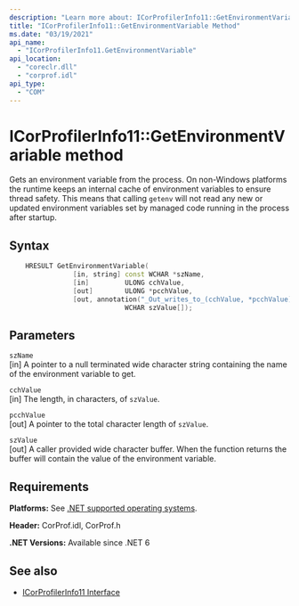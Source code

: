 ```yaml
---
description: "Learn more about: ICorProfilerInfo11::GetEnvironmentVariable Method"
title: "ICorProfilerInfo11::GetEnvironmentVariable Method"
ms.date: "03/19/2021"
api_name:
  - "ICorProfilerInfo11.GetEnvironmentVariable"
api_location:
  - "coreclr.dll"
  - "corprof.idl"
api_type:
  - "COM"
---
```

# ICorProfilerInfo11::GetEnvironmentVariable method

Gets an environment variable from the process. On non-Windows platforms the runtime keeps an internal cache of environment variables to ensure thread safety. This means that calling `getenv` will not read any new or updated environment variables set by managed code running in the process after startup.

## Syntax

```cpp
    HRESULT GetEnvironmentVariable(
                [in, string] const WCHAR *szName,
                [in]         ULONG cchValue,
                [out]        ULONG *pcchValue,
                [out, annotation("_Out_writes_to_(cchValue, *pcchValue)")]
                             WCHAR szValue[]);
```

## Parameters

`szName`\
[in] A pointer to a null terminated wide character string containing the name of the environment variable to get.

`cchValue`\
[in] The length, in characters, of `szValue`.

`pcchValue`\
[out] A pointer to the total character length of `szValue`.

`szValue`\
[out] A caller provided wide character buffer. When the function returns the buffer will contain the value of the environment variable.

## Requirements

**Platforms:** See [.NET supported operating systems](https://github.com/dotnet/core/blob/main/os-lifecycle-policy.md).

**Header:** CorProf.idl, CorProf.h

**.NET Versions:** Available since .NET 6

## See also

- [ICorProfilerInfo11 Interface](icorprofilerinfo11-interface.md)
